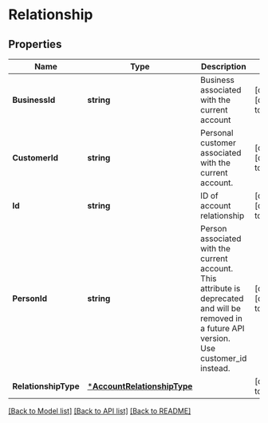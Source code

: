 # Relationship

## Properties
Name | Type | Description | Notes
------------ | ------------- | ------------- | -------------
**BusinessId** | **string** | Business associated with the current account | [optional] [default to null]
**CustomerId** | **string** | Personal customer associated with the current account. | [optional] [default to null]
**Id** | **string** | ID of account relationship | [optional] [default to null]
**PersonId** | **string** | Person associated with the current account. This attribute is deprecated and will be removed in a future API version. Use customer_id instead. | [optional] [default to null]
**RelationshipType** | [***AccountRelationshipType**](account_relationship_type.md) |  | [default to null]

[[Back to Model list]](../README.md#documentation-for-models) [[Back to API list]](../README.md#documentation-for-api-endpoints) [[Back to README]](../README.md)

